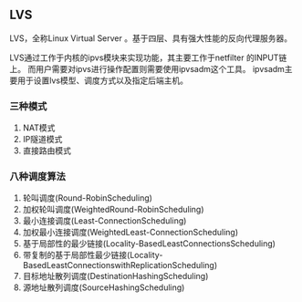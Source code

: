 ## LVS

 LVS，全称Linux Virtual Server 。基于四层、具有强大性能的反向代理服务器。 

LVS通过工作于内核的ipvs模块来实现功能，其主要工作于netfilter 的INPUT链上。
 而用户需要对ipvs进行操作配置则需要使用ipvsadm这个工具。
 ipvsadm主要用于设置lvs模型、调度方式以及指定后端主机。

### 三种模式

1. NAT模式
2. IP隧道模式
3. 直接路由模式

###  八种调度算法 

1.  轮叫调度(Round-RobinScheduling)
2.  加权轮叫调度(WeightedRound-RobinScheduling) 
3.  最小连接调度(Least-ConnectionScheduling) 
4.  加权最小连接调度(WeightedLeast-ConnectionScheduling) 
5.  基于局部性的最少链接(Locality-BasedLeastConnectionsScheduling) 
6.  带复制的基于局部性最少链接(Locality-BasedLeastConnectionswithReplicationScheduling) 
7.  目标地址散列调度(DestinationHashingScheduling)
8.  源地址散列调度(SourceHashingScheduling) 


